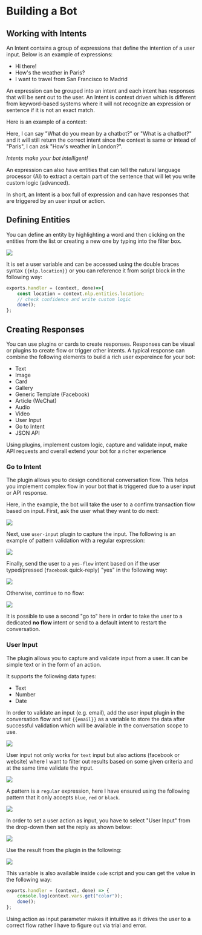 # Building a Bot

## Working with Intents

An Intent contains a group of expressions that define the intention of a user input.
Below is an example of expressions:

* Hi there!
* How's the weather in Paris?
* I want to travel from San Francisco to Madrid

An expression can be grouped into an intent and each intent has responses that will be sent out to the user.
An Intent is context driven which is different from keyword-based systems where it will not recognize an expression or sentence if it is not an exact match.

Here is an example of a context:

Here, I can say "What do you mean by a chatbot?" or "What is a chatbot?" and it will still return the correct intent since the context is same or intead of "Paris", I can ask "How's weather in London?".

_Intents make your bot intelligent!_

An expression can also have entities that can tell the natural language processor (AI) to extract a certain part of the sentence that will let you write custom logic (advanced). 


In short, an Intent is a box full of expression and can have responses that are triggered by an user input or action.

## Defining Entities

You can define an entity by highlighting a word and then clicking on the entities from the list or creating a new one by typing into the filter box.


![](define-entity.png)


It is set a user variable and can be accessed using the double braces syntax `{{nlp.location}}` or you can reference it from script block in the following way:

```javascript
exports.handler = (context, done)=>{
    const location = context.nlp.entities.location;
    // check confidence and write custom logic
    done();
};
```

## Creating Responses

You can use plugins or cards to create responses. Responses can be visual or plugins to create flow or trigger other intents. A typical response can combine the following elements to build a rich user expereince for your bot:

*  Text
*  Image
*  Card 
*  Gallery
*  Generic Template (Facebook)
*  Article (WeChat)
*  Audio
*  Video
*  User Input
*  Go to Intent
*  JSON API

Using plugins, implement custom logic, capture and validate input, make API requests and overall extend your bot for a richer experience


### Go to Intent

The plugin allows you to design conditional conversation flow. This helps you implement complex flow in your bot that is triggered due to a user input or API response.

Here, in the example, the bot will take the user to a confirm transaction flow based on input. First, ask the user what they want to do next:

![](go-to-input.png)


Next, use `user-input` plugin to capture the input. The following is an example of pattern validation with a regular expression:

![](go-to-user-input.png)

Finally, send the user to a `yes-flow` intent based on if the user typed/pressed (`facebook` quick-reply) "yes" in the following way:

![](go-to-flow.png)


Otherwise, continue to no flow:

![](no-flow.png)


It is possible to use a second "go to" here in order to take the user to a dedicated __no flow__ intent or send to a default intent to restart the conversation.


### User Input

The plugin allows you to capture and validate input from a user. It can be simple text or in the form of an action.

It supports the following data types:

* Text
* Number
* Date


In order to validate an input (e.g. email), add the user input plugin in the conversation flow and set `{{email}}` as a variable to store the data after successful validation which will be available in the conversation scope to use.

![](user-input-email.png)


User input not only works for `text` input but also actions (facebook or website) where I want to filter out results based on some given criteria and at the same time validate the input.

![](user-input-quick-reply.png)


A pattern is a `regular` expression, here I have ensured using the following pattern that it only accepts `blue`, `red` or `black`.

![](user-input-reply.png)


In order to set a user action as input, you have to select "User Input" from the drop-down then set the reply as shown below:

![](user-input-quick-reply-dialog.png)


Use the result from the plugin in the following:

![](user-input-confirm.png)

This variable is also available inside `code` script and you can get the value in the following way:

```javascript
exports.handler = (context, done) => {
    console.log(context.vars.get("color"));
    done();
};
```

Using action as input parameter makes it intuitive as it drives the user to a correct flow rather I have to figure out via trial and error.





